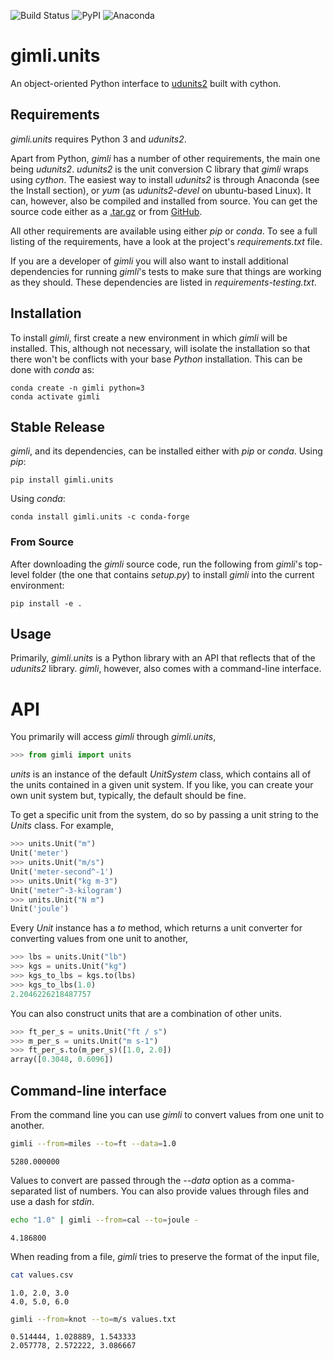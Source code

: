 [anaconda-badge]: https://anaconda.org/conda-forge/gimli.units/badges/version.svg
[anaconda-link]: https://anaconda.org/conda-forge/gimli.units
[build-badge]: https://github.com/mcflugen/gimli/actions/workflows/test.yml/badge.svg
[build-link]: https://github.com/mcflugen/gimli/actions/workflows/test.yml
[pypi-badge]: https://badge.fury.io/py/gimli.units.svg
[pypi-link]: https://badge.fury.io/py/gimli.units
[udunits-download]: https://artifacts.unidata.ucar.edu/service/rest/repository/browse/downloads-udunits/
[udunits-github]: https://github.com/Unidata/UDUNITS-2
[udunits-link]: https://www.unidata.ucar.edu/software/udunits/


![[Build Status][build-link]][build-badge]
![[PyPI][pypi-link]][pypi-badge]
![[Anaconda][anaconda-link]][anaconda-badge]


# gimli.units

An object-oriented Python interface to [udunits2][udunits-link] built with cython.

## Requirements

*gimli.units* requires Python 3 and *udunits2*.

Apart from Python, *gimli* has a number of other requirements, the main
one being *udunits2*. *udunits2* is the unit conversion C library that
*gimli* wraps using *cython*. The easiest way to install *udunits2* is
through Anaconda (see the Install section), or *yum* (as *udunits2-devel*
on ubuntu-based Linux). It can, however, also be compiled and installed from source.
You can get the source code either as a [.tar.gz][udunits-download] or from
[GitHub][udunits-github].

All other requirements are available using either *pip* or *conda*. To
see a full listing of the requirements, have a look at the project's
*requirements.txt* file.

If you are a developer of *gimli* you will also want to install
additional dependencies for running *gimli*'s tests to make sure that
things are working as they should. These dependencies are listed in
*requirements-testing.txt*.

## Installation

To install *gimli*, first create a new environment in which *gimli* will
be installed. This, although not necessary, will isolate the
installation so that there won't be conflicts with your base *Python*
installation. This can be done with *conda* as:

```
conda create -n gimli python=3
conda activate gimli
```

## Stable Release

*gimli*, and its dependencies, can be installed either with *pip* or
*conda*. Using *pip*:

```
pip install gimli.units
```

Using *conda*:

```
conda install gimli.units -c conda-forge
```

### From Source

After downloading the *gimli* source code, run the following from
*gimli*'s top-level folder (the one that contains *setup.py*) to install
*gimli* into the current environment:

```
pip install -e .
```

## Usage

Primarily, *gimli.units* is a Python library with an API that reflects that of
the *udunits2* library. *gimli*, however, also comes with a
command-line interface.

# API

You primarily will access *gimli* through *gimli.units*,

```python
>>> from gimli import units
```

*units* is an instance of the default *UnitSystem* class, which contains
all of the units contained in a given unit system. If you like, you can create
your own unit system but, typically, the default should be fine.

To get a specific unit from the system, do so by passing a unit
string to the *Units* class. For example,

```python
>>> units.Unit("m")
Unit('meter')
>>> units.Unit("m/s")
Unit('meter-second^-1')
>>> units.Unit("kg m-3")
Unit('meter^-3-kilogram')
>>> units.Unit("N m")
Unit('joule')
```

Every *Unit* instance has a *to* method, which returns a unit converter
for converting values from one unit to another,

```python
>>> lbs = units.Unit("lb")
>>> kgs = units.Unit("kg")
>>> kgs_to_lbs = kgs.to(lbs)
>>> kgs_to_lbs(1.0)
2.2046226218487757
```

You can also construct units that are a combination of other units.

```python
>>> ft_per_s = units.Unit("ft / s")
>>> m_per_s = units.Unit("m s-1")
>>> ft_per_s.to(m_per_s)([1.0, 2.0])
array([0.3048, 0.6096])
```

## Command-line interface

From the command line you can use *gimli* to convert values from one
unit to another.

```bash
gimli --from=miles --to=ft --data=1.0
```
```
5280.000000
```

Values to convert are passed through the *--data* option as a
comma-separated list of numbers. You can also provide values through
files and use a dash for *stdin*.

```bash
echo "1.0" | gimli --from=cal --to=joule -
```
```
4.186800
```

When reading from a file, *gimli* tries to preserve the format of the
input file,

```bash
cat values.csv
```
```
1.0, 2.0, 3.0
4.0, 5.0, 6.0
```
```bash
gimli --from=knot --to=m/s values.txt
```
```
0.514444, 1.028889, 1.543333
2.057778, 2.572222, 3.086667
```
